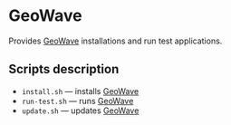 # GeoWave

Provides [GeoWave](https://github.com/ngageoint/geowave) installations and run test applications.

## Scripts description

* `install.sh` — installs [GeoWave](https://github.com/ngageoint/geowave)
* `run-test.sh` — runs [GeoWave](https://github.com/ngageoint/geowave)
* `update.sh` — updates [GeoWave](https://github.com/ngageoint/geowave)
